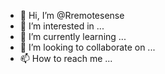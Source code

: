- 👋 Hi, I’m @Rremotesense
- 👀 I’m interested in ...
- 🌱 I’m currently learning ...
- 💞️ I’m looking to collaborate on ...
- 📫 How to reach me ...

<!---
Rremotesense/Rremotesense is a ✨ special ✨ repository because its `README.md` (this file) appears on your GitHub profile.
You can click the Preview link to take a look at your changes.
--->
